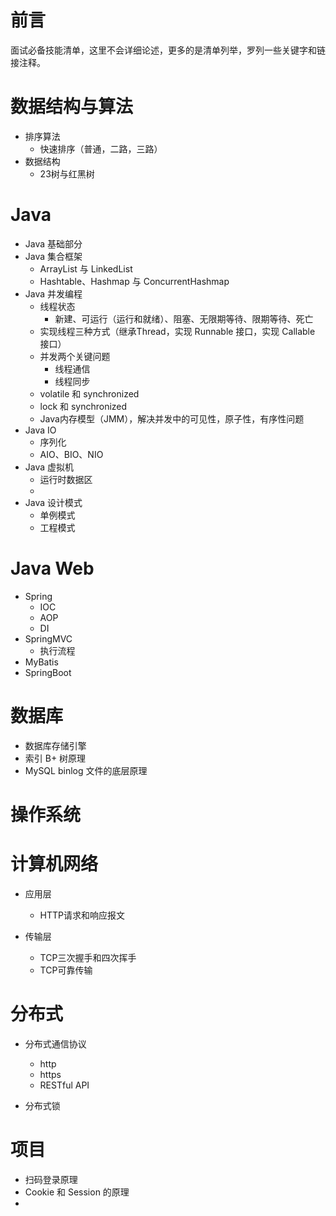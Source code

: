 # 前言

 面试必备技能清单，这里不会详细论述，更多的是清单列举，罗列一些关键字和链接注释。



# 数据结构与算法

- 排序算法
  - 快速排序（普通，二路，三路）
- 数据结构
  - 23树与红黑树



# Java

- Java 基础部分
- Java 集合框架
  - ArrayList 与 LinkedList
  - Hashtable、Hashmap 与  ConcurrentHashmap
- Java 并发编程
  - 线程状态
    - 新建、可运行（运行和就绪）、阻塞、无限期等待、限期等待、死亡
  - 实现线程三种方式（继承Thread，实现 Runnable 接口，实现 Callable 接口）
  - 并发两个关键问题
    - 线程通信
    - 线程同步
  - volatile 和 synchronized
  - lock 和 synchronized
  - Java内存模型（JMM），解决并发中的可见性，原子性，有序性问题
- Java IO
  - 序列化
  - AIO、BIO、NIO
- Java 虚拟机
  - 运行时数据区
  - 
- Java 设计模式
  - 单例模式
  - 工程模式





# Java Web

- Spring
  - IOC
  - AOP
  - DI
- SpringMVC
  - 执行流程
- MyBatis
- SpringBoot



# 数据库

- 数据库存储引擎
- 索引 B+ 树原理
- MySQL binlog 文件的底层原理



# 操作系统





# 计算机网络

- 应用层
  - HTTP请求和响应报文

- 传输层
  - TCP三次握手和四次挥手
  - TCP可靠传输





# 分布式

- 分布式通信协议
  - http
  - https
  - RESTful API

- 分布式锁



# 项目

- 扫码登录原理
- Cookie 和 Session 的原理
- 